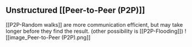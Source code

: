 ## Unstructured [[Peer-to-Peer (P2P)]]
[[P2P-Random walks]] are more communication efficient, but may take longer before they find the result. (other possibility is [[P2P-Flooding]])
![[image_Peer-to-Peer (P2P).png]]